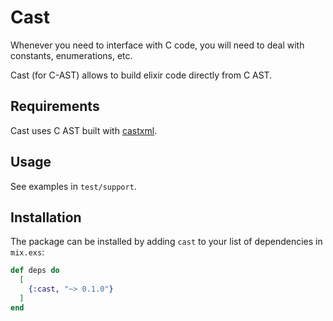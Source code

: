 # Cast

Whenever you need to interface with C code, you will need to deal with
constants, enumerations, etc.

Cast (for C-AST) allows to build elixir code directly from C AST.

## Requirements

Cast uses C AST built with [castxml](https://github.com/CastXML).

## Usage

See examples in `test/support`.

## Installation

The package can be installed by adding `cast` to your list of dependencies in
`mix.exs`:

```elixir
def deps do
  [
    {:cast, "~> 0.1.0"}
  ]
end
```
